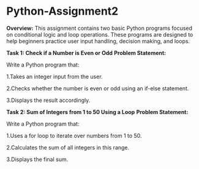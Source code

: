 # Python-Assignment2
**Overview:**
This assignment contains two basic Python programs focused on conditional logic and loop operations. These programs are designed to help beginners practice user input handling, decision making, and loops.

**Task 1: Check if a Number is Even or Odd**
**Problem Statement:**

Write a Python program that:

1.Takes an integer input from the user.

2.Checks whether the number is even or odd using an if-else statement.

3.Displays the result accordingly.

**Task 2: Sum of Integers from 1 to 50 Using a Loop**
**Problem Statement:**

Write a Python program that:

1.Uses a for loop to iterate over numbers from 1 to 50.

2.Calculates the sum of all integers in this range.

3.Displays the final sum.
